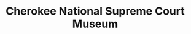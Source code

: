---
layout: repo
title: "Cherokee National Supreme Court Museum"
id: 24675
permalink: repos/24675/
---